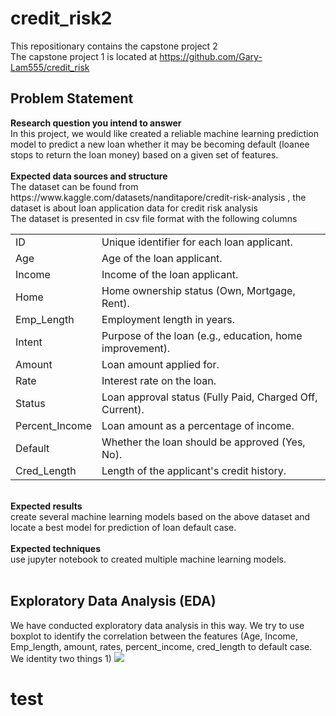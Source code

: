# credit_risk2
This repositionary contains the capstone project 2<br/>
The capstone project 1 is located at https://github.com/Gary-Lam555/credit_risk<br/>

<h2>Problem Statement</h2>
<b>Research question you intend to answer</b></br>
In this project, we would like created a reliable machine learning prediction model to predict a new loan whether it may be becoming default (loanee stops to return the loan money) based on a given set of features.<br/>
</br>
<b>Expected data sources and structure</b><br/>
The dataset can be found from https://www.kaggle.com/datasets/nanditapore/credit-risk-analysis , the dataset is about loan application data for credit risk analysis <br/>
The dataset is presented in csv file format with the following columns </br>
<table>
<tr><td>ID</td><td>Unique identifier for each loan applicant. </td></tr>
<tr><td>Age</td><td> Age of the loan applicant. </td></tr>
<tr><td>Income</td><td> Income of the loan applicant. </td></tr>
<tr><td>Home</td><td> Home ownership status (Own, Mortgage, Rent). </td></tr>
<tr><td>Emp_Length</td><td> Employment length in years. </td></tr>
<tr><td>Intent</td><td> Purpose of the loan (e.g., education, home improvement). </td></tr>
<tr><td>Amount</td><td> Loan amount applied for. </td></tr>
<tr><td>Rate</td><td>Interest rate on the loan. </td></tr>
<tr><td>Status</td><td> Loan approval status (Fully Paid, Charged Off, Current). </td></tr>
<tr><td>Percent_Income</td><td> Loan amount as a percentage of income. </td></tr>
<tr><td>Default</td><td> Whether the loan should be approved (Yes, No). </td></tr>
<tr><td>Cred_Length</td><td> Length of the applicant's credit history.</td></tr>
</table>
</br>
<b>Expected results</b><br/>
create several machine learning models based on the above dataset and locate a best model for prediction of loan default case.<br/>
<br/>
<b>Expected techniques</b><br/>
use jupyter notebook to created multiple machine learning models.<br/>
<br/>

<h2>Exploratory Data Analysis (EDA)</h2>
We have conducted exploratory data analysis in this way. We try to use boxplot to identify the correlation between the features (Age, Income, Emp_length, amount, rates, percent_income, cred_length to default case. 
We identity two things
1) 
<img src=”/p1a.png”>
<H1>test</H1>
